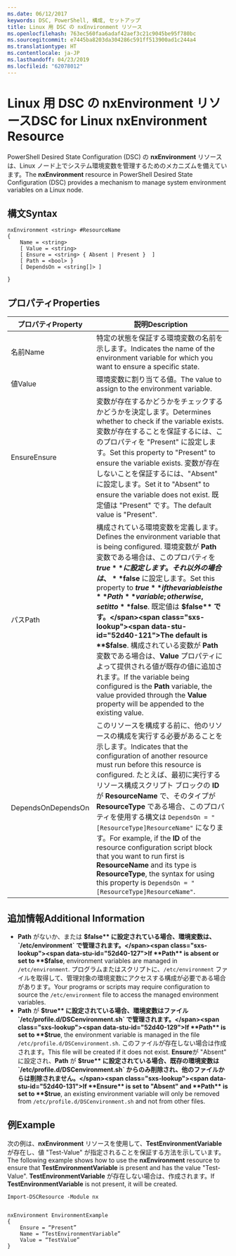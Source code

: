 ```yaml
---
ms.date: 06/12/2017
keywords: DSC, PowerShell, 構成, セットアップ
title: Linux 用 DSC の nxEnvironment リソース
ms.openlocfilehash: 763ec560faa6adaf42aef3c21c9045be95f780bc
ms.sourcegitcommit: e7445ba8203da304286c591ff513900ad1c244a4
ms.translationtype: HT
ms.contentlocale: ja-JP
ms.lasthandoff: 04/23/2019
ms.locfileid: "62078012"
---
```

# <a name="dsc-for-linux-nxenvironment-resource"></a><span data-ttu-id="52d40-103">Linux 用 DSC の nxEnvironment リソース</span><span class="sxs-lookup"><span data-stu-id="52d40-103">DSC for Linux nxEnvironment Resource</span></span>

<span data-ttu-id="52d40-104">PowerShell Desired State Configuration (DSC) の **nxEnvironment** リソースは、Linux ノード上でシステム環境変数を管理するためのメカニズムを備えています。</span><span class="sxs-lookup"><span data-stu-id="52d40-104">The **nxEnvironment** resource in PowerShell Desired State Configuration (DSC) provides a mechanism to manage system environment variables on a Linux node.</span></span>

## <a name="syntax"></a><span data-ttu-id="52d40-105">構文</span><span class="sxs-lookup"><span data-stu-id="52d40-105">Syntax</span></span>

```
nxEnvironment <string> #ResourceName
{
    Name = <string>
    [ Value = <string>
    [ Ensure = <string> { Absent | Present }  ]
    [ Path = <bool> }
    [ DependsOn = <string[]> ]

}
```

## <a name="properties"></a><span data-ttu-id="52d40-106">プロパティ</span><span class="sxs-lookup"><span data-stu-id="52d40-106">Properties</span></span>

|  <span data-ttu-id="52d40-107">プロパティ</span><span class="sxs-lookup"><span data-stu-id="52d40-107">Property</span></span> |  <span data-ttu-id="52d40-108">説明</span><span class="sxs-lookup"><span data-stu-id="52d40-108">Description</span></span> |
|---|---|
| <span data-ttu-id="52d40-109">名前</span><span class="sxs-lookup"><span data-stu-id="52d40-109">Name</span></span>| <span data-ttu-id="52d40-110">特定の状態を保証する環境変数の名前を示します。</span><span class="sxs-lookup"><span data-stu-id="52d40-110">Indicates the name of the environment variable for which you want to ensure a specific state.</span></span>|
| <span data-ttu-id="52d40-111">値</span><span class="sxs-lookup"><span data-stu-id="52d40-111">Value</span></span>| <span data-ttu-id="52d40-112">環境変数に割り当てる値。</span><span class="sxs-lookup"><span data-stu-id="52d40-112">The value to assign to the environment variable.</span></span>|
| <span data-ttu-id="52d40-113">Ensure</span><span class="sxs-lookup"><span data-stu-id="52d40-113">Ensure</span></span>| <span data-ttu-id="52d40-114">変数が存在するかどうかをチェックするかどうかを決定します。</span><span class="sxs-lookup"><span data-stu-id="52d40-114">Determines whether to check if the variable exists.</span></span> <span data-ttu-id="52d40-115">変数が存在することを保証するには、このプロパティを "Present" に設定します。</span><span class="sxs-lookup"><span data-stu-id="52d40-115">Set this property to "Present" to ensure the variable exists.</span></span> <span data-ttu-id="52d40-116">変数が存在しないことを保証するには、"Absent" に設定します。</span><span class="sxs-lookup"><span data-stu-id="52d40-116">Set it to "Absent" to ensure the variable does not exist.</span></span> <span data-ttu-id="52d40-117">既定値は "Present" です。</span><span class="sxs-lookup"><span data-stu-id="52d40-117">The default value is "Present".</span></span>|
| <span data-ttu-id="52d40-118">パス</span><span class="sxs-lookup"><span data-stu-id="52d40-118">Path</span></span>| <span data-ttu-id="52d40-119">構成されている環境変数を定義します。</span><span class="sxs-lookup"><span data-stu-id="52d40-119">Defines the environment variable that is being configured.</span></span> <span data-ttu-id="52d40-120">環境変数が **Path** 変数である場合は、このプロパティを **$true** に設定します。それ以外の場合は、**$false** に設定します。</span><span class="sxs-lookup"><span data-stu-id="52d40-120">Set this property to **$true** if the variable is the **Path** variable; otherwise, set it to **$false**.</span></span> <span data-ttu-id="52d40-121">既定値は **$false** です。</span><span class="sxs-lookup"><span data-stu-id="52d40-121">The default is **$false**.</span></span> <span data-ttu-id="52d40-122">構成されている変数が **Path** 変数である場合は、**Value** プロパティによって提供される値が既存の値に追加されます。</span><span class="sxs-lookup"><span data-stu-id="52d40-122">If the variable being configured is the **Path** variable, the value provided through the **Value** property will be appended to the existing value.</span></span>|
| <span data-ttu-id="52d40-123">DependsOn</span><span class="sxs-lookup"><span data-stu-id="52d40-123">DependsOn</span></span> | <span data-ttu-id="52d40-124">このリソースを構成する前に、他のリソースの構成を実行する必要があることを示します。</span><span class="sxs-lookup"><span data-stu-id="52d40-124">Indicates that the configuration of another resource must run before this resource is configured.</span></span> <span data-ttu-id="52d40-125">たとえば、最初に実行するリソース構成スクリプト ブロックの **ID** が **ResourceName** で、そのタイプが **ResourceType** である場合、このプロパティを使用する構文は `DependsOn = "[ResourceType]ResourceName"` になります。</span><span class="sxs-lookup"><span data-stu-id="52d40-125">For example, if the **ID** of the resource configuration script block that you want to run first is **ResourceName** and its type is **ResourceType**, the syntax for using this property is `DependsOn = "[ResourceType]ResourceName"`.</span></span>|

## <a name="additional-information"></a><span data-ttu-id="52d40-126">追加情報</span><span class="sxs-lookup"><span data-stu-id="52d40-126">Additional Information</span></span>

* <span data-ttu-id="52d40-127">**Path** がないか、または **$false** に設定されている場合、環境変数は、`/etc/environment` で管理されます。</span><span class="sxs-lookup"><span data-stu-id="52d40-127">If **Path** is absent or set to **$false**, environment variables are managed in `/etc/environment`.</span></span> <span data-ttu-id="52d40-128">プログラムまたはスクリプトに、`/etc/environment` ファイルを取得して、管理対象の環境変数にアクセスする構成が必要である場合があります。</span><span class="sxs-lookup"><span data-stu-id="52d40-128">Your programs or scripts may require configuration to source the `/etc/environment` file to access the managed environment variables.</span></span>
* <span data-ttu-id="52d40-129">**Path** が **$true** に設定されている場合、環境変数はファイル `/etc/profile.d/DSCenvironment.sh` で管理されます。</span><span class="sxs-lookup"><span data-stu-id="52d40-129">If **Path** is set to **$true**, the environment variable is managed in the file `/etc/profile.d/DSCenvironment.sh`.</span></span> <span data-ttu-id="52d40-130">このファイルが存在しない場合は作成されます。</span><span class="sxs-lookup"><span data-stu-id="52d40-130">This file will be created if it does not exist.</span></span> <span data-ttu-id="52d40-131">**Ensure**が "Absent" に設定され、**Path** が **$true** に設定されている場合、既存の環境変数は `/etc/profile.d/DSCenvironment.sh` からのみ削除され、他のファイルからは削除されません。</span><span class="sxs-lookup"><span data-stu-id="52d40-131">If **Ensure** is set to "Absent" and **Path** is set to **$true**, an existing environment variable will only be removed from `/etc/profile.d/DSCenvironment.sh` and not from other files.</span></span>

## <a name="example"></a><span data-ttu-id="52d40-132">例</span><span class="sxs-lookup"><span data-stu-id="52d40-132">Example</span></span>

<span data-ttu-id="52d40-133">次の例は、**nxEnvironment** リソースを使用して、**TestEnvironmentVariable** が存在し、値 "Test-Value" が指定されることを保証する方法を示しています。</span><span class="sxs-lookup"><span data-stu-id="52d40-133">The following example shows how to use the **nxEnvironment** resource to ensure that **TestEnvironmentVariable** is present and has the value "Test-Value".</span></span> <span data-ttu-id="52d40-134">**TestEnvironmentVariable** が存在しない場合は、作成されます。</span><span class="sxs-lookup"><span data-stu-id="52d40-134">If **TestEnvironmentVariable** is not present, it will be created.</span></span>

```
Import-DSCResource -Module nx


nxEnvironment EnvironmentExample
{
    Ensure = “Present”
    Name = “TestEnvironmentVariable”
    Value = “TestValue”
}
```